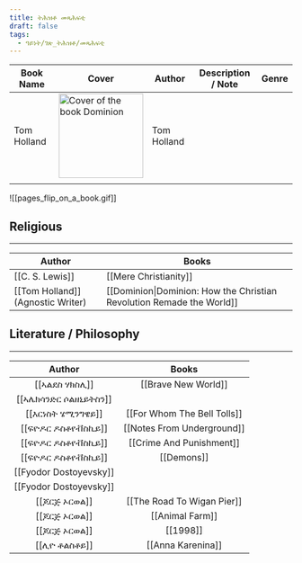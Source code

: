 ```yaml
---
title: ትሕዝቶ መጻሕፍቲ
draft: false
tags:
  - ዓይነት/ገጽ_ትሕዝቶ/መጻሕፍቲ
---
```




| Book Name   | Cover                                                                                                                 | Author      | Description / Note | Genre |
| ----------- | --------------------------------------------------------------------------------------------------------------------- | ----------- | ------------------ | ----- |
| Tom Holland | <img src="https://m.media-amazon.com/images/I/61To09iq2OL._SL1500_.jpg" alt="Cover of the book Dominion" width="150"> | Tom Holland |                    |       |
|             |                                                                                                                       |             |                    |       |


![[pages_flip_on_a_book.gif]]
## Religious
---

| Author                            | Books                                                                 |
| --------------------------------- | --------------------------------------------------------------------- |
| [[C. S. Lewis]]                   | [[Mere Christianity]]                                                 |
| [[Tom Holland]] (Agnostic Writer) | [[Dominion\|Dominion: How the Christian Revolution Remade the World]] |

##  Literature / Philosophy
---

|           Author           |            Books            |
|:--------------------------:|:---------------------------:|
|     [[ኣልደስ ሃክስሊ]]      |     [[Brave New World]]     |
| [[ኣሌክሳንድር ሶልዘኒይትስን]] |                             |
|    [[እርነስት ሄሚንግዌይ]]    | [[For Whom The Bell Tolls]] |
|   [[ፍዮዶር ዶስቶየቭስኪይ]]    | [[Notes From Underground]]  |
|   [[ፍዮዶር ዶስቶየቭስኪይ]]    |  [[Crime And Punishment]]   |
|   [[ፍዮዶር ዶስቶየቭስኪይ]]    |         [[Demons]]          |
|   [[Fyodor Dostoyevsky]]   |                             |
|   [[Fyodor Dostoyevsky]]   |                             |
|     [[ጆርጅ ኦርወል]]      | [[The Road To Wigan Pier]]  |
|     [[ጆርጅ ኦርወል]]      |       [[Animal Farm]]       |
|     [[ጆርጅ ኦርወል]]      |          [[1998]]           |
|      [[ሊዮ ቶልስቶይ]]       |      [[Anna Karenina]]      |
